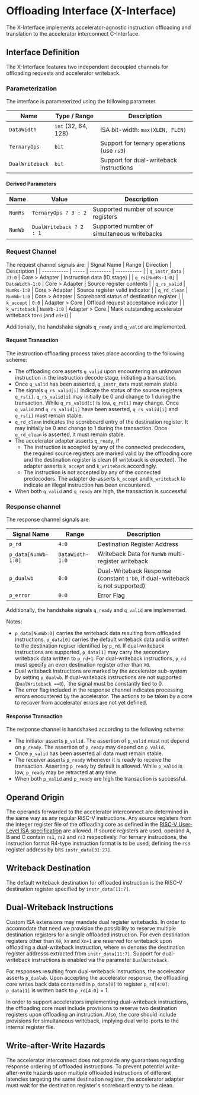 # Offloading Interface (X-Interface)
The X-Interface implements accelerator-agnostic instruction offloading and translation to the accelerator interconnect C-Interface.

## Interface Definition
The X-Interface features two independent decoupled channels for offloading requests and accelerator writeback.

### Parameterization
The interface is parameterized using the following parameter

| Name               | Type / Range        | Description                                      |
| ------------------ | ------------------- | ------------------------------------------------ |
| `DataWidth`        | `int` (32, 64, 128) | ISA bit-width: `max(XLEN, FLEN)`                 |
| `TernaryOps`       | `bit`               | Support for ternary operations (use `rs3`)       |
| `DualWriteback`    | `bit`               | Support for dual-writeback instructions          |

#### Derived Parameters
| Name    | Value                   | Description                                 |
| ----    | -----                   | -----------                                 |
| `NumRs` | `TernaryOps ? 3 : 2`    | Supported number of source registers        |
| `NumWb` | `DualWriteback ? 2 : 1` | Supported number of simultaneous writebacks |


### Request Channel
The request channel signals are:
| Signal Name       | Range           | Direction      | Description                                                 |
| -----------       | -----           | ---------      | -----------                                                 |
| `q_instr_data`    | `31:0`          | Core > Adapter | Instruction data (ID stage)                                 |
| `q_rs[NumRs-1:0]` | `DataWidth-1:0` | Core > Adapter | Source register contents                                    |
| `q_rs_valid`      | `NumRs-1:0`     | Core > Adapter | Source register valid indicator                             |
| `q_rd_clean`      | `NumWb-1:0`     | Core > Adapter | Scoreboard status of destination register                   |
| `k_accept`        | `0:0`           | Adapter > Core | Offload request acceptance indicator                        |
| `k_writeback`     | `NumWb-1:0`     | Adapter > Core | Mark outstanding accelerator writeback to`rd` (and `rd+1`)  |

Additionally, the handshake signals `q_ready` and `q_valid` are implemented.

#### Request Transaction
The instruction offloading process takes place according to the following scheme:
- The offloading core asserts `q_valid` upon encountering an unknown instruction in the instruction decode stage, initiating a transaction.
- Once `q_valid` has been asserted, `q_instr_data` must remain stable.
- The signals `q_rs_valid[i]` indicate the status of the source registers `q_rs[i]`.
  `q_rs_valid[i]` may initially be 0 and change to 1 during the transaction.
  While `q_rs_valid[i]` is low, `q_rs[i]` may change.
  Once `q_valid` and `q_rs_valid[i]` have been asserted, `q_rs_valid[i]` and `q_rs[i]` must remain stable.
- `q_rd_clean` indicates the scoreboard entry of the destination register.
  It may initially be 0 and change to 1 during the transaction.
  Once `q_rd_clean` is asserted, it must remain stable.
- The accelerator adapter asserts `q_ready`, if
    - The instruction is accepted by any of the connected predecoders, the required source registers are marked valid by the offloading core and the destination register is clean (if writeback is expected).
      The adapter asserts `k_accept` and `k_writeback` accordingly.
    - The instruction is not accepted by any of the connected predecoders.
      The adapter de-asserts `k_accept` and `k_writeback` to indicate an illegal instruction has been encountered.
- When both `q_valid` and `q_ready` are high, the transaction is successful

### Response channel
The response channel signals are:

| Signal Name         | Range           | Description                                                                    |
| -----------         | -----           | -----------                                                                    |
| `p_rd`              | `4:0`           | Destination Register Address                                                   |
| `p_data[NumWb-1:0]` | `DataWidth-1:0` | Writeback Data for `NumWb` multi-register writeback                            |
| `p_dualwb`          | `0:0`           | Dual-Writeback Response (constant `1'b0`, if dual-writeback is not supported)  |
| `p_error`           | `0:0`           | Error Flag                                                                     |

Additionally, the handshake signals `q_ready` and `q_valid` are implemented.

Notes:
  - `p_data[NumWb:0]` carries the writeback data resulting from offloaded instructions.
    `p_data[0]` carries the default writeback data and is written to the destination regiser identified by `p_rd`.
    If dual-writeback instructions are supported, `p_data[1]` may carry the secondary writeback data written to `p_rd+1`.
    For dual-writeback instructions, `p_rd` must specify an even destination register other than `X0`.
  - Dual writeback instructions are marked by the accelerator sub-system by setting `p_dualwb`.
    If dual-writeback instructions are not supported (`DualWriteback ==0`), `the signal must be constantly tied to 0.
  - The error flag included in the response channel indicates processing errors encountered by the accelerator.
    The actions to be taken by a core to recover from accelerator errors are not yet defined.

#### Response Transaction
The response channel is handshaked according to the following scheme:
- The initiator asserts `p_valid`. The assertion of `p_valid` must not depend on `p_ready`. The assertion of `p_ready` may depend on `p_valid`.
- Once `p_valid` has been asserted all data must remain stable.
- The receiver asserts `p_ready` whenever it is ready to receive the transaction. Asserting `p_ready` by default is allowed. While `p_valid` is low, `p_ready` may be retracted at any time.
- When both `p_valid` and `p_ready` are high the transaction is successful.

## Operand Origin
The operands forwarded to the accelerator interconnect are determined in the same way as any regular RISC-V instructions.
Any source registers from the integer register file of the offloading core as defined in the [RISC-V User-Level ISA specification](https://riscv.org/wp-content/uploads/2017/05/riscv-spec-v2.2.pdf#page=24) are allowed.
If source registers are used, operand A, B and C contain `rs1`, `rs2` and `rs3` respectively.
For ternary instructions, the instruction format R4-type instruction format is to be used, defining the `rs3` register address by bits `instr_data[31:27]`.

## Writeback Destination
The default writeback destination for offloaded instruction is the RISC-V destination register specified by `instr_data[11:7]`.

## Dual-Writeback Instructions
Custom ISA extensions may mandate dual register writebacks.
In order to accomodate that need we provision the possibility to reserve multiple destination registers for a single offloaded instruction.
For even destination registers other than `X0`,  `Xn` and `Xn+1` are reserved for writeback upon offloading a dual-writeback instruction, where `Xn` denotes the destination register addresss extracted from `instr_data[11:7]`.
Support for dual-writeback instructions is enabled via the parameter `DualWriteback`.

For responses resulting from dual-writeback instructions, the accelerator asserts `p_dualwb`.
Upon accepting the accelerator response, the offloading core writes back data contained in `p_data[0]` to register `p_rd[4:0]`.
`p_data[1]` is written back to `p_rd[4:0]` + 1.

In order to support accelerators implementing dual-writeback instructions, the offloading core must include provisions to reserve two destination registers upon offloading an instruction.
Also, the core should include provisions for simultaneous writeback, implying dual write-ports to the internal register file.

## Write-after-Write Hazards
The accelerator interconnect does not provide any guarantees regarding response ordering of offloaded instructions.
To prevent potential write-after-write hazards upon multiple offloaded instructions of different latencies targeting the same destination register, the accelerator adapter must wait for the destination register's scoreboard entry to be clean.
